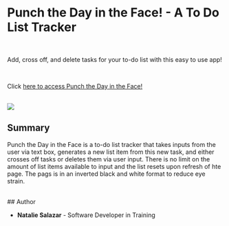 # Punch the Day in the Face! - A To Do List Tracker

<br>

Add, cross off, and delete tasks for your to-do list with this easy to use app!

<br>

Click [here to access Punch the Day in the Face!](https://natsal33.github.io/toDoApp/)

<br>

<img src='./pictures/toDoListpic'>

## Summary
Punch the Day in the Face is a to-do list tracker that takes inputs from the user via text box, generates a new list item from this new task, and either crosses off tasks or deletes them via user input. There is no limit on the amount of list items available to input and the list resets upon refresh of hte page. The pags is in an inverted black and white format to reduce eye strain.

<br>
## Author

* **Natalie Salazar** - Software Developer in Training